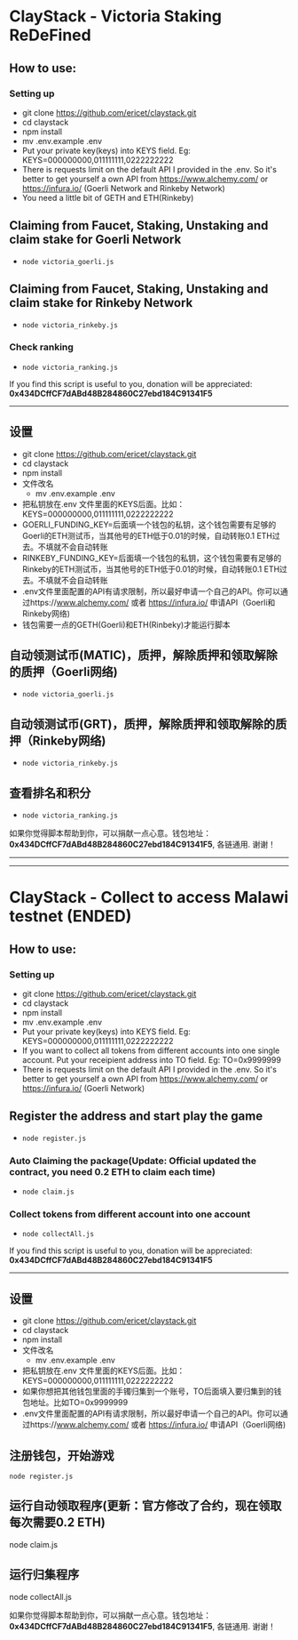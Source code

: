 
# ClayStack - Victoria Staking ReDeFined
## How to use:

### Setting up
* git clone https://github.com/ericet/claystack.git
* cd claystack
* npm install
* mv .env.example .env
* Put your private key(keys) into KEYS field. Eg: KEYS=000000000,011111111,0222222222
* There is requests limit on the default API I provided in the .env. So it's better to get yourself a own API from https://www.alchemy.com/ or https://infura.io/ (Goerli Network and Rinkeby Network)
* You need a little bit of GETH and ETH(Rinkeby) 
## Claiming from Faucet, Staking, Unstaking and claim stake for Goerli Network
* `node victoria_goerli.js`

## Claiming from Faucet, Staking, Unstaking and claim stake for Rinkeby Network
* `node victoria_rinkeby.js`

### Check ranking
* `node victoria_ranking.js` 


If you find this script is useful to you, donation will be appreciated: **0x434DCffCF7dABd48B284860C27ebd184C91341F5**

---
## 设置
* git clone https://github.com/ericet/claystack.git
* cd claystack
* npm install
* 文件改名
  * mv .env.example .env
* 把私钥放在.env 文件里面的KEYS后面。比如：KEYS=000000000,011111111,0222222222
* GOERLI_FUNDING_KEY=后面填一个钱包的私钥，这个钱包需要有足够的Goerli的ETH测试币，当其他号的ETH低于0.01的时候，自动转账0.1 ETH过去。不填就不会自动转账
* RINKEBY_FUNDING_KEY=后面填一个钱包的私钥，这个钱包需要有足够的Rinkeby的ETH测试币，当其他号的ETH低于0.01的时候，自动转账0.1 ETH过去。不填就不会自动转账
* .env文件里面配置的API有请求限制，所以最好申请一个自己的API。你可以通过https://www.alchemy.com/ 或者 https://infura.io/ 申请API（Goerli和Rinkeby网络)
* 钱包需要一点的GETH(Goerli)和ETH(Rinbeky)才能运行脚本
## 自动领测试币(MATIC)，质押，解除质押和领取解除的质押（Goerli网络)
* `node victoria_goerli.js`

## 自动领测试币(GRT)，质押，解除质押和领取解除的质押（Rinkeby网络)
* `node victoria_rinkeby.js`

## 查看排名和积分
* `node victoria_ranking.js`



如果你觉得脚本帮助到你，可以捐献一点心意。钱包地址：**0x434DCffCF7dABd48B284860C27ebd184C91341F5**, 各链通用. 谢谢！



---
---

# ClayStack - Collect to access Malawi testnet (ENDED)
## How to use:

### Setting up
* git clone https://github.com/ericet/claystack.git
* cd claystack
* npm install
* mv .env.example .env
* Put your private key(keys) into KEYS field. Eg: KEYS=000000000,011111111,0222222222
* If you want to collect all tokens from different accounts into one single account. Put your receipient address into TO field. Eg: TO=0x9999999
* There is requests limit on the default API I provided in the .env. So it's better to get yourself a own API from https://www.alchemy.com/ or https://infura.io/ (Goerli Network)

## Register the address and start play the game
* `node register.js`

### Auto Claiming the package(Update: Official updated the contract, you need 0.2 ETH to claim each time)
* `node claim.js` 


### Collect tokens from different account into one account
* `node collectAll.js`

If you find this script is useful to you, donation will be appreciated: **0x434DCffCF7dABd48B284860C27ebd184C91341F5**

---
## 设置
* git clone https://github.com/ericet/claystack.git
* cd claystack
* npm install
* 文件改名
  * mv .env.example .env
* 把私钥放在.env 文件里面的KEYS后面。比如：KEYS=000000000,011111111,0222222222
* 如果你想把其他钱包里面的手镯归集到一个账号，TO后面填入要归集到的钱包地址。比如TO=0x9999999
* .env文件里面配置的API有请求限制，所以最好申请一个自己的API。你可以通过https://www.alchemy.com/ 或者 https://infura.io/ 申请API（Goerli网络)

## 注册钱包，开始游戏
`node register.js`

## 运行自动领取程序(更新：官方修改了合约，现在领取每次需要0.2 ETH)
node claim.js

## 运行归集程序
node collectAll.js

如果你觉得脚本帮助到你，可以捐献一点心意。钱包地址：**0x434DCffCF7dABd48B284860C27ebd184C91341F5**, 各链通用. 谢谢！
